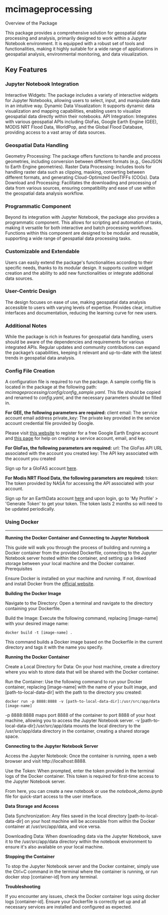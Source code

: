 # mcimageprocessing



Overview of the Package

This package provides a comprehensive solution for geospatial data processing and analysis, primarily designed to work within a Jupyter Notebook environment. It is equipped with a robust set of tools and functionalities, making it highly suitable for a wide range of applications in geospatial analysis, environmental monitoring, and data visualization.

## Key Features

### Jupyter Notebook Integration

Interactive Widgets: The package includes a variety of interactive widgets for Jupyter Notebooks, allowing users to select, input, and manipulate data in an intuitive way.
Dynamic Data Visualization: It supports dynamic data visualization and mapping capabilities, enabling users to visualize geospatial data directly within their notebooks.
API Integration: Integrates with various geospatial APIs including GloFas, Google Earth Engine (GEE), MODIS NRT Flood Data, WorldPop, and the Global Flood Database, providing access to a vast array of data sources.

### Geospatial Data Handling

Geometry Processing: The package offers functions to handle and process geometries, including conversion between different formats (e.g., GeoJSON to Earth Engine geometries).
Raster Data Processing: Includes tools for handling raster data such as clipping, masking, converting between different formats, and generating Cloud-Optimized GeoTIFFs (COGs).
Data Download and Processing: Facilitates the downloading and processing of data from various sources, ensuring compatibility and ease of use within the geospatial data analysis workflow.

### Programmatic Component

Beyond its integration with Jupyter Notebook, the package also provides a programmatic component. This allows for scripting and automation of tasks, making it versatile for both interactive and batch processing workflows.
Functions within this component are designed to be modular and reusable, supporting a wide range of geospatial data processing tasks.

### Customizable and Extendable

Users can easily extend the package's functionalities according to their specific needs, thanks to its modular design.
It supports custom widget creation and the ability to add new functionalities or integrate additional data sources.

### User-Centric Design

The design focuses on ease of use, making geospatial data analysis accessible to users with varying levels of expertise.
Provides clear, intuitive interfaces and documentation, reducing the learning curve for new users.

### Additional Notes

While the package is rich in features for geospatial data handling, users should be aware of the dependencies and requirements for various integrated APIs.
Regular updates and community contributions can expand the package’s capabilities, keeping it relevant and up-to-date with the latest trends in geospatial data analysis.

### Config File Creation
A configuration file is required to run the package. A sample config file is located in the package at the following path: _mcimageprocessing/config/config_sample.yaml_. This file should be copied and renamed to _config.yaml_, and the necessary parameters should be filled in.

**For GEE, the following parameters are required:**
client email: The service account email address
private_key: The private key provided in the service account credential file provided by Google.

Please visit [this website](https://code.earthengine.google.com/register) to register for a free Google Earth Engine account and [this page](https://developers.google.com/earth-engine/guides/service_account) for help on creating a service account, email, and key.

**For GloFas, the following parameters are required:**
url: The GloFas API URL associated with the account you created
key: The API key associated with the account you created

Sign up for a GloFAS account [here](https://www.globalfloods.eu/accounts/login/).

**For Modis NRT Flood Data, the following parameters are required:**
token: The token provided by NASA for accessing the API associated with your account.

Sign up for an EarthData account [here](https://urs.earthdata.nasa.gov/users/new) and upon login, go to 'My Profile' > 'Generate Token' to get your token.  The token lasts 2 months so will need to be updated periodically.

### Using Docker
--------

**Running the Docker Container and Connecting to Jupyter Notebook**

This guide will walk you through the process of building and running a Docker container from the provided Dockerfile, connecting to the Jupyter Notebook server hosted within the container, and setting up a linked storage between your local machine and the Docker container.
Prerequisites

Ensure Docker is installed on your machine and running. If not, download and install Docker from the [official website](https://www.docker.com/get-started/).

**Building the Docker Image**

Navigate to the Directory: Open a terminal and navigate to the directory containing your Dockerfile.

Build the Image: Execute the following command, replacing [image-name] with your desired image name:



    docker build -t [image-name] .

This command builds a Docker image based on the Dockerfile in the current directory and tags it with the name you specify.

**Running the Docker Container**

Create a Local Directory for Data: On your host machine, create a directory where you wish to store data that will be shared with the Docker container.

Run the Container: Use the following command to run your Docker container, replacing [image-name] with the name of your built image, and [path-to-local-data-dir] with the path to the directory you created:


    docker run -p 8888:8888 -v [path-to-local-data-dir]:/usr/src/app/data [image-name]

-p 8888:8888 maps port 8888 of the container to port 8888 of your host machine, allowing you to access the Jupyter Notebook server.
-v [path-to-local-data-dir]:/usr/src/app/data mounts the local directory to the /usr/src/app/data directory in the container, creating a shared storage space.

**Connecting to the Jupyter Notebook Server**

Access the Jupyter Notebook: Once the container is running, open a web browser and visit http://localhost:8888.

Use the Token: When prompted, enter the token provided in the terminal logs of the Docker container. This token is required for first-time access to the Jupyter Notebook server.

From here, you can create a new notebook or use the _notebook_demo.ipynb_ file for quick-start access to the user interface.

**Data Storage and Access**

Data Synchronization: Any files saved in the local directory [path-to-local-data-dir] on your host machine will be accessible from within the Docker container at /usr/src/app/data, and vice versa.

Downloading Data: When downloading data via the Jupyter Notebook, save it to the /usr/src/app/data directory within the notebook environment to ensure it's also available on your local machine.

**Stopping the Container**

To stop the Jupyter Notebook server and the Docker container, simply use the Ctrl+C command in the terminal where the container is running, or run docker stop [container-id] from any terminal.

**Troubleshooting**

If you encounter any issues, check the Docker container logs using docker logs [container-id].
Ensure your Dockerfile is correctly set up and all necessary services are installed and configured as expected.


